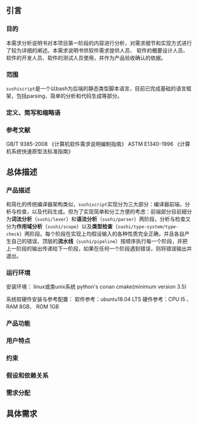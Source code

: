 ## 引言

### 目的

本需求分析说明书对本项目第一阶段的内容进行分析，对需求细节和实现方式进行了较为详细的阐述。本需求说明书供软件需求提供人员、
软件的概要设计人员、软件的开发人员、软件的测试人员使用，并作为产品验收确认的依据。

### 范围

`sushiscript`是一个以bash为后端的静态类型脚本语言，目前已完成基础的语言框架，包括parsing、简单的分析和代码生成等部分。

### 定义、简写和缩略语

### 参考文献

GB/T 9385-2008 《计算机软件需求说明编制指南》
ASTM E1340-1996 《计算机系统快速原型法标准指南》
## 总体描述

### 产品描述

和简化的传统编译器架构类似，`sushiscript`实现分为三大部分：编译器前端，分析与检查，以及代码生成。但为了实现简单和分工方便的考虑：前端部分目前细分为**词法分析**（`sushi/lexer`）和**语法分析**（`sushi/parser`）两阶段，分析与检查又分为**作用域分析**（`sushi/scope`）以及**类型检查**（`sushi/type-system/type-check`）两阶段。每个阶段在实现上均假设输入的各种性质完全正确，并且各自产生自己的错误，顶层的**流水线**（`sushi/pipeline`）按顺序执行每一个阶段，并把上一阶段的输出传递给下一阶段，如果在任何一个阶段遇到错误，则将错误输出并退出。


### 运行环境

安装环境：
  linux或类unix系统
  python's conan
  cmake(minimum version 3.5)
  
系统软硬件安装与参考配置：
  软件参考：ubuntu18.04 LTS
  硬件参考：CPU I5 、 RAM 8GB、 ROM 1GB

### 产品功能

### 用户特点

### 约束

### 假设和依赖关系

### 需求分配



## 具体需求
